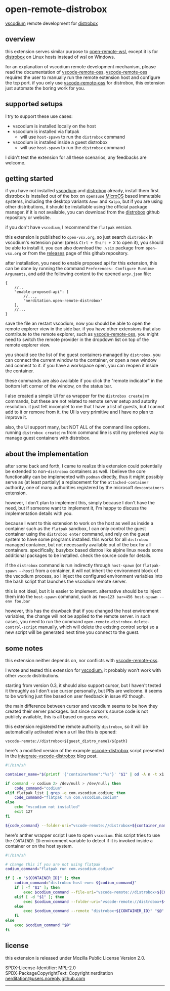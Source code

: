# open-remote-distrobox

[vscodium] remote development for [distrobox]


## overview

this extension serves similar purpose to [open-remote-wsl], except it is for
[distrobox] on Linux hosts instead of wsl on Windows.

for an explanation of vscodium remote development mechanism, please read the
documentation of [vscode-remote-oss]. [vscode-remote-oss] requires the user
to manually run the remote extension host and configure the tcp port. if you
only use [vscode-remote-oss] for distrobox, this extension just automate the
boring work for you.


## supported setups

I try to support these use cases:

- vscodium is installed locally on the host
- vscodium is installed via flatpak
  - will use `host-spawn` to run the `distrobox` command
- vscodium is installed inside a guest distrobox
  - will use `host-spawn` to run the `distrobox` command

I didn't test the extension for all these scenarios, any feedbacks are welcome.


## getting started

if you have not installed [vscodium] and [distrobox] already, install them first.
distrobox is installed out of the box on `opensuse` [MicroOS] based immutable
systems, including the desktop variants `Aeon` and `Kalpa`, but if you are using
other distributions, it should be installable using the official package manager.
if it is not available, you can download from the [distrobox] github repository
or website.

if you don't have `vscodium`, I recommend the `flatpak` version.

this extension is published to `open-vsx.org`, so just search `distrobox` in
vscodium's extension panel (press `Ctrl + Shift + X` to open it), you should
be able to install it. you can also download the `.vsix` package from
`open-vsx.org` or from the [releases] page of this github repository.

after installation, you need to enable proposed api for this extension, this can
be done by running the command `Preferences: Configure Runtime Arguments`, and
add the following content to the opened `argv.json` file:

```jsonc
{
	//..
	"enable-proposed-api": [
		//...,
		"nerditation.open-remote-distrobox"
	],
	//...
}
```

save the file an restart vscodium, now you should be able to open the remote
explorer view in the side bar. if you have other extensions that also contribute
to the remote explorer, such as [vscode-remote-oss], you might need to switch
the remote provider in the dropdown list on top of the remote explorer view.

you should see the list of the guest containers managed by `distrobox`. you can
connect the current window to the container, or open a new window and connect
to it. if you have a workspace open, you can reopen it inside the container.

these commands are also available if you click the "remote indicator" in the
bottom left corner of the window, on the status bar.

I also created a simple UI for as wrapper for the `distrobox create|rm` commands,
but these are not related to remote server setup and autority resolution. it
just felt incomplet to me that I have a list of guests, but I cannot add to it
or remove from it. the UI is very primitive and I have no plan to improve it.

also, the UI support many, but NOT ALL of the command line options. running
`distrobox create|rm` from command line is still my preferred way to manage
guest containers with distrobox.


## about the implementation

after some back and forth, I came to realize this extension could potentially
be extended to non-`distrobox` containers as well. I believe the core
functionality can be implemented with `podman` directly, thus it might possibly
serve as (at least partially) a replacement for the `attached-container`
authority, one of many authorities registered by the microsoft `devcontainers`
extension.

however, I don't plan to implement this, simply because I don't have the need,
but if someone want to implement it, I'm happy to discuss the implementation
details with you.

because I want to this extension to work on the host as well as inside a
container such as the `flatpak` sandbox, I can only control the guest
container using the `distrobox enter` command, and rely on the guest system to
have some programs installed. this works for all `distrobox` managed container,
but not necessarily available out of the box for all containers. specifically,
busybox based distros like alpine linux needs some additional packages to
be installed. check the source code for details.

if the `distrobox` command is run indirectly through `host-spawn` (or
`flatpak-spawn --host`) from a container, it will not inherit the environment
block of the vscodium process, so I inject the configured environment variables
into the bash script that launches the vscodium remote server.

this is not ideal, but it is easier to implement. alternative should be to inject
them into the `host-spawn` command, such as `foo=123 bar=456 host-spawn --env foo,bar`

however, this has the drawback that if you changed the host environment variables,
the change will not be applied to the remote server. in such cases, you need to
run the command `open-remote-distrobox.delete-control-script` manually, which
will delete the existing control script so a new script will be generated
next time you connect to the guest.


## some notes

this extension neither depends on, nor conflicts with [vscode-remote-oss].

I wrote and tested this extension for [vscodium], it probably won't work with
other `vscode` distributions.

starting from version 0.3, it should also support cursor, but I haven't tested
it throughly as I don't use cursor personally, but PRs are welcome. it seems
to be working just fine based on user feedback in issue #2 though.

the main difference between cursor and vscodium seems to be how they created
their server packages. but since cursor's source code is not publicly available,
this is all based on guess work.

this extension registered the remote authority `distrobox`, so it will be
automatically activated when a url like this is opened:

```text
vscode-remote://distrobox+${guest_distro_name}/${path}
```

here's a modified version of the example [vscode-distrobox] script presented
in the [integrate-vscode-distrobox] blog post.

```bash
#!/bin/sh

container_name="$(printf '{"containerName":"%s"}' "$1" | od -A n -t x1 | tr -d "\n\t ")"

if command -v codium 2> /dev/null > /dev/null; then
	code_command="codium"
elif flatpak list | grep -q com.vscodium.codium; then
	code_command="flatpak run com.vscodium.codium"
else
	echo "vscodium not installed"
	exit 127
fi

${code_command} --folder-uri="vscode-remote://distrobox+${container_name}/$(realpath "${2}")"
```

here's anther wrapper script I use to open `vscodium`. this script tries to
use the `CONTAINER_ID` environment variable to detect if it is invoked inside
a container or on the host system.

```bash
#!/bin/sh

# change this if you are not using flatpak
codium_command="flatpak run com.vscodium.codium"

if [ -n "${CONTAINER_ID}" ]; then
	codium_command="distrobox-host-exec ${codium_command}"
	if [ -f "$1" ]; then
		exec $codium_command --file-uri="vscode-remote://distrobox+${CONTAINER_ID}$(realpath "$1")"
	elif [ -d "$1" ]; then
		exec $codium_command --folder-uri="vscode-remote://distrobox+${CONTAINER_ID}$(realpath "$1")"
	else
		exec $codium_command --remote "distrobox+${CONTAINER_ID}" "$@"
	fi
else
	exec $codium_command "$@"
fi
```


## license

this extension is released under Mozilla Public License Version 2.0.

SPDX-License-Identifier: MPL-2.0  
SPDX-PackageCopyrightText: Copyright nerditation <nerditation@users.noreply.github.com>


--------

[vscodium]: https://github.com/VSCodium
[open-remote-wsl]: https://github.com/jeanp413/open-remote-wsl
[distrobox]: https://github.com/89luca89/distrobox
[vscode-remote-oss]: https://github.com/xaberus/vscode-remote-oss
[vscode-distrobox]: https://github.com/89luca89/distrobox/blob/3b9f0e8d3d8bd102e1636a22afffafe00777d30b/extras/vscode-distrobox
[integrate-vscode-distrobox]: https://distrobox.it/posts/integrate_vscode_distrobox/
[releases]: https://github.com/nerditation/open-remote-distrobox/releases
[MicroOS]: https://microos.opensuse.org/
